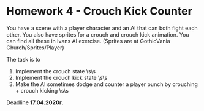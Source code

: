 # Homework 4 - Crouch Kick Counter

You have a scene with a player character and an AI that can both fight each other.
You also have sprites for a crouch and crouch kick animation.
You can find all these in Ivans AI exercise.
(Sprites are at GothicVania Church/Sprites/Player)

The task is to  

1) Implement the crouch state  \s\s
2) Implement the crouch kick state  \s\s
3) Make the AI sometimes dodge and counter a player punch by crouching + crouch kicking  \s\s

Deadline **17.04.2020г**.